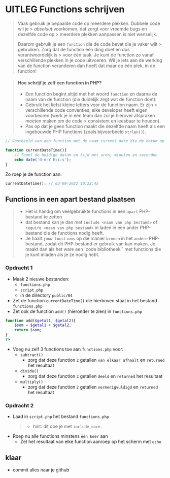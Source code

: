 # UITLEG Functions schrijven

> Vaak gebruik je bepaalde code op meerdere plekken. Dubbele code wil je > *absoluut* voorkomen, dat zorgt voor vreemde bugs en dezelfde code op > meerdere plekken aanpassen is niet wenselijk.
> 
> Daarom gebruik je een `function` die de code bevat die je vaker wilt > gebruiken. Zorg dat de function één ding doet en dus verantwoordelijk is > voor één taak.
> Je kunt de function zo vanaf verschillende plekken in je code uitvoeren.  Wil je iets aan de werking van de function veranderen dan hoeft dat maar  op één plek, in de function!

> #### Hoe schrijf je zelf een function in PHP?
> 
> - Een function begint altijd met het woord `function` en daarna de naam  van de function (die duidelijk zegt wat de function doet). 
> - Gebruik het liefst kleine letters voor de function naam. Er zijn > verschillende code conventies, elke developer heeft eigen voorkeuren (werk  je in een team dan zul je hierover afspraken moeten maken om de code > consistent en leesbaar te houden).
> - Pas op dat je geen function maakt die dezelfde naam heeft als een ingebouwde PHP functions (zoals bijvoorbeeld `strlen()`). 

```php
// Voorbeeld van een function met de naam current_date die de datum op het scherm zet

function currentDateTime(){
    // Toont de huidige datum en tijd met uren, minuten en seconden
    echo date('d-m-Y H:i:s');
}
```

Zo roep je de function aan:

```php
currentDateTime(); // 03-09-2022 10:22:45

```

## Functions in een apart bestand plaatsen

> - Het is handig om veelgebruikte functions in een `apart` PHP-bestand te zetten
> - dat bestand kan je dan met `include <naam van php bestand>` of `require <naam van php bestand>` in laden in een ander PHP-bestand die de functions nodig heeft.  
>- Je haalt `jouw functions` op die manier `binnen` in het `andere` PHP-bestand, zodat dit PHP-bestand er gebruik van kan maken. Je maakt dan als het ware een `code bibliotheek`` met functions die je kunt inladen als je ze nodig hebt.

### Opdracht 1

- Maak 2 nieuwe bestanden:
    - `functions.php` 
    - `script.php`
    - in de directory `public/04`
- Zet de function `currentDateTime()` die hierboven staat in het bestand `functions.php`
- Zet ook de function `add()` (hieronder te zien) in `functions.php`

```php
function add($getal1, $getal2){
    $som = $getal1 + $getal2;
    return $som;
}
?>
```

- Voeg nu zelf 3 functions toe aan `functions.php` voor:
    - `subtract()`
        - zorg dat deze function `2` getallen `van elkaar afhaalt` en `returned` het resultaat
    - `divide()`
        - zorg dat deze function `2` getallen `deeld` en `returned` het resultaat
    - `multiply()` 
        - zorg dat deze function `2` getallen `vermenigvuldigd` en `returned` het resultaat

### Opdracht 2

- Laad in `script.php` het bestand `functions.php`
    > - hint: dit doe je met `include_once`.
- Roep nu alle functions minstens `één keer` aan
    - Zet het resultaat van elke function aanroep op het scherm met `echo`



## klaar
- commit alles naar je github


